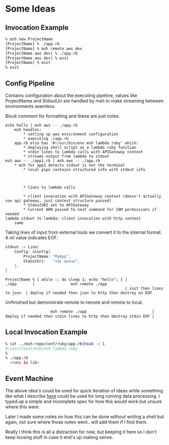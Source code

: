 # Some Ideas

## Invocation Example
```bash
% msh new ProjectName
[ProjectName] % ./app.rb
[ProjectName] % msh remote aws dev
[ProjectName aws dev] % ./app.rb
[ProjectName aws dev] % exit
[ProjectName] % exit
% exit
```

## Config Pipeline

Contains configuration about the executing pipeline, values like ProjectName and StdoutUri are handled by msh to make
streaming between environments seamless.

Block comment for formatting and these are just notes.

```
echo hello | msh aws -- ./app.rb
    msh handles:
        * setting up aws environment configuration
        * executing ./app.rb
    app.rb also has '#!/usr/bin/env msh lambda ruby' which:
        * deploying shell script as a lambda ruby function
        * stdin lines to lambda calls with APIGateway context
        * streams output from lambda to stdout
msh aws -- ./app1.rb | msh aws -- ./app.rb
    * msh for app1 detects stdout is not the terminal
        * local pipe contains structured info with stdout info



        * lines to lambda calls
    
        * client invocation with APIGateway context (doesn't actually use api gateway, just context structure passed)
        * StdoutURI set to APIGateway 
        * Current ARN passed to next command for IAM permissions if needed
lambda stdout to lambda: client invocation with http context
    same
```
    

Taking lines of input from external tools we convert it to the internal format. A nil value indicates EOF.
```go
stdout := Line{
    Config: &Config{
        ProjectName: "MyApp",
        StdoutUri:   "sqs queue",
    },
}
```


```
ProjectName % { while :; do sleep 1; echo "hello"; } |              ./app       |                msh remote ./app
                                                     | init then lines to json  | deploy if needed then json to http then destroy on EOF
```

Unfinished but demonstrate remote to remote and remote to local.
```bash
                    msh remote ./app                             |                 
deploy if needed then stdin lines to http then destroy stdin EOF |
```

## Local Invocation Example
```bash
% cat ../msh-repo/conf/ruby/app.rb|head -n 1
#!/usr/local/msh/msh lambda ruby
%
% ./app.rb
  <runs in lib>
```
        

## Event Machine

The above idea's could be used for quick iteration of ideas while something like what I describe [here](https://github.com/RyanJarv/coderun#update-1142020) could be used for long running data processing. I typed up a simple and incomplete spec for how this would work but unsure where this went.

Later I made some notes on how this can be done without writing a shell but again, not sure where those notes went.. will add them if I find them.

Really I think this is all a distraction for now, but keeping it here so I don't keep loosing stuff in case it end's up making sense.
